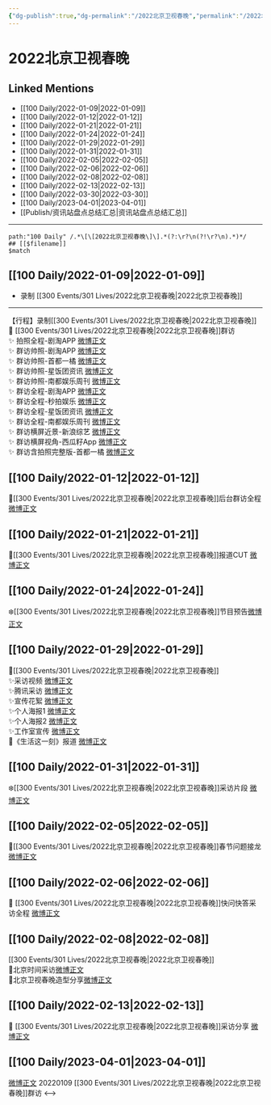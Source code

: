 ```yaml
---
{"dg-publish":true,"dg-permalink":"/2022北京卫视春晚","permalink":"/2022北京卫视春晚/","created":"2022-12-07T16:59:05.000+08:00","updated":"2023-04-10T16:09:11.000+08:00"}
---
```


# 2022北京卫视春晚

## Linked Mentions
- [[100 Daily/2022-01-09\|2022-01-09]]
- [[100 Daily/2022-01-12\|2022-01-12]]
- [[100 Daily/2022-01-21\|2022-01-21]]
- [[100 Daily/2022-01-24\|2022-01-24]]
- [[100 Daily/2022-01-29\|2022-01-29]]
- [[100 Daily/2022-01-31\|2022-01-31]]
- [[100 Daily/2022-02-05\|2022-02-05]]
- [[100 Daily/2022-02-06\|2022-02-06]]
- [[100 Daily/2022-02-08\|2022-02-08]]
- [[100 Daily/2022-02-13\|2022-02-13]]
- [[100 Daily/2022-03-30\|2022-03-30]]
- [[100 Daily/2023-04-01\|2023-04-01]]
- [[Publish/资讯站盘点总结汇总\|资讯站盘点总结汇总]]


---

```expander
path:"100 Daily" /.*\[\[2022北京卫视春晚\]\].*(?:\r?\n(?!\r?\n).*)*/
## [[$filename]]
$match
```
## [[100 Daily/2022-01-09\|2022-01-09]]
  - 录制 [[300 Events/301 Lives/2022北京卫视春晚\|2022北京卫视春晚]]
---
【行程】录制[[300 Events/301 Lives/2022北京卫视春晚\|2022北京卫视春晚]]
💫 [[300 Events/301 Lives/2022北京卫视春晚\|2022北京卫视春晚]]群访  
✨ 拍照全程-剧淘APP [微博正文](https://m.weibo.cn/6466290670/4723776958238127)  
✨ 群访帅照-剧淘APP [微博正文](https://m.weibo.cn/6466290670/4723776208766173)  
✨ 群访帅照-首都一橘 [微博正文](https://m.weibo.cn/6466290670/4723777558020373)  
✨ 群访帅照-星饭团资讯 [微博正文](https://m.weibo.cn/6466290670/4723817852700880)  
✨ 群访帅照-南都娱乐周刊 [微博正文](https://m.weibo.cn/6466290670/4723814283875431)  
✨ 群访全程-剧淘APP [微博正文](https://m.weibo.cn/6466290670/4723774962536494)  
✨ 群访全程-秒拍娱乐 [微博正文](https://m.weibo.cn/6466290670/4723778682882689)  
✨ 群访全程-星饭团资讯 [微博正文](https://m.weibo.cn/6466290670/4723817764885071)  
✨ 群访全程-南都娱乐周刊 [微博正文](https://m.weibo.cn/6466290670/4723783657065864)  
✨ 群访横屏近景-新浪综艺 [微博正文](https://m.weibo.cn/6466290670/4723777860534441)  
✨ 群访横屏视角-西瓜籽App [微博正文](https://m.weibo.cn/6466290670/4723782633391812)  
✨ 群访含拍照完整版-首都一橘 [微博正文](https://m.weibo.cn/6466290670/4723777109233616)
## [[100 Daily/2022-01-12\|2022-01-12]]
🌟[[300 Events/301 Lives/2022北京卫视春晚\|2022北京卫视春晚]]后台群访全程[微博正文](https://m.weibo.cn/6466290670/4724751325725852)
## [[100 Daily/2022-01-21\|2022-01-21]]
🌟[[300 Events/301 Lives/2022北京卫视春晚\|2022北京卫视春晚]]报道CUT [微博正文](https://m.weibo.cn/6466290670/4728221055323442)
## [[100 Daily/2022-01-24\|2022-01-24]]
❄️[[300 Events/301 Lives/2022北京卫视春晚\|2022北京卫视春晚]]节目预告[微博正文](https://m.weibo.cn/6466290670/4729140043842236)
## [[100 Daily/2022-01-29\|2022-01-29]]
🌟[[300 Events/301 Lives/2022北京卫视春晚\|2022北京卫视春晚]]  
✨采访视频 [微博正文](https://m.weibo.cn/6466290670/4730933875576618)  
✨腾讯采访 [微博正文](https://m.weibo.cn/6466290670/4730949449812861)  
✨宣传花絮 [微博正文](https://m.weibo.cn/6466290670/4731016478459837)  
✨个人海报1 [微博正文](https://m.weibo.cn/6466290670/4730920005009757)  
✨个人海报2 [微博正文](https://m.weibo.cn/6466290670/4730926611301862)  
✨工作室宣传 [微博正文](https://m.weibo.cn/6466290670/4730932110296579)  
🌟《生活这一刻》报道 [微博正文](https://m.weibo.cn/6466290670/4730921884059693)
## [[100 Daily/2022-01-31\|2022-01-31]]
❄️[[300 Events/301 Lives/2022北京卫视春晚\|2022北京卫视春晚]]采访片段 [微博正文](https://m.weibo.cn/6466290670/4731756533781318)
## [[100 Daily/2022-02-05\|2022-02-05]]
💫[[300 Events/301 Lives/2022北京卫视春晚\|2022北京卫视春晚]]春节问题接龙 [微博正文](https://weibo.com/detail/4733549292554003)
## [[100 Daily/2022-02-06\|2022-02-06]]
💫 [[300 Events/301 Lives/2022北京卫视春晚\|2022北京卫视春晚]]快问快答采访全程 [微博正文](https://m.weibo.cn/6466290670/4733860774416031)
## [[100 Daily/2022-02-08\|2022-02-08]]
[[300 Events/301 Lives/2022北京卫视春晚\|2022北京卫视春晚]]  
🌟北京时间采访[微博正文](https://weibo.com/detail/4734602084092651)  
🌟北京卫视春晚造型分享[微博正文](https://weibo.com/detail/4734616080745252)

## [[100 Daily/2022-02-13\|2022-02-13]]
💫 [[300 Events/301 Lives/2022北京卫视春晚\|2022北京卫视春晚]]采访分享 [微博正文](https://m.weibo.cn/6466290670/4736468096385670)
## [[100 Daily/2023-04-01\|2023-04-01]]
[微博正文](http://weibo.com/6527410598/MzSo5rBNb) 20220109 [[300 Events/301 Lives/2022北京卫视春晚\|2022北京卫视春晚]]群访
<-->
